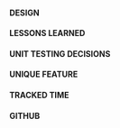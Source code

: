 #### DESIGN ####


#### LESSONS LEARNED ####


#### UNIT TESTING DECISIONS ####


#### UNIQUE FEATURE ####


#### TRACKED TIME ####


#### GITHUB ####
